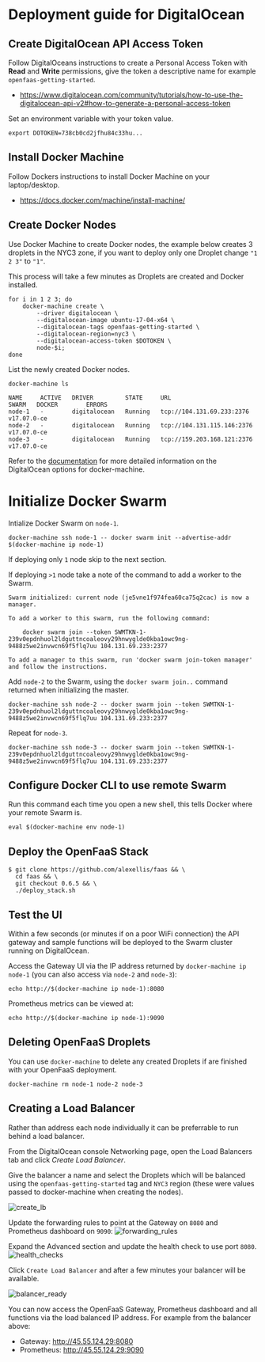 # Deployment guide for DigitalOcean

## Create DigitalOcean API Access Token
Follow DigitalOceans instructions to create a Personal Access Token with **Read** and **Write** permissions, give the token a descriptive name for example `openfaas-getting-started`.
- https://www.digitalocean.com/community/tutorials/how-to-use-the-digitalocean-api-v2#how-to-generate-a-personal-access-token

Set an environment variable with your token value.
```
export DOTOKEN=738cb0cd2jfhu84c33hu...
```

## Install Docker Machine
Follow Dockers instructions to install Docker Machine on your laptop/desktop.
- https://docs.docker.com/machine/install-machine/

## Create Docker Nodes
Use Docker Machine to create Docker nodes, the example below creates 3 droplets in the NYC3 zone, if you want to deploy only one Droplet change `"1 2 3"` to `"1"`.

This process will take a few minutes as Droplets are created and Docker installed.
```
for i in 1 2 3; do
    docker-machine create \
        --driver digitalocean \
        --digitalocean-image ubuntu-17-04-x64 \
        --digitalocean-tags openfaas-getting-started \
        --digitalocean-region=nyc3 \
        --digitalocean-access-token $DOTOKEN \
        node-$i;
done
```
List the newly created Docker nodes.
```
docker-machine ls
```
```
NAME     ACTIVE   DRIVER         STATE     URL                          SWARM   DOCKER        ERRORS
node-1   -        digitalocean   Running   tcp://104.131.69.233:2376            v17.07.0-ce
node-2   -        digitalocean   Running   tcp://104.131.115.146:2376           v17.07.0-ce
node-3   -        digitalocean   Running   tcp://159.203.168.121:2376           v17.07.0-ce
```

Refer to the [documentation](https://docs.docker.com/machine/drivers/digital-ocean/) for more detailed information on the DigitalOcean options for docker-machine.

# Initialize Docker Swarm
Intialize Docker Swarm on `node-1`.
```
docker-machine ssh node-1 -- docker swarm init --advertise-addr $(docker-machine ip node-1)
```
If deploying only `1` node skip to the next section.

If deploying `>1` node take a note of the command to add a worker to the Swarm. 
```
Swarm initialized: current node (je5vne1f974fea60ca75q2cac) is now a manager.

To add a worker to this swarm, run the following command:

    docker swarm join --token SWMTKN-1-239v0epdnhuol2ldguttncoaleovy29hnwyglde0kba1owc9ng-9488z5we2invwcn69f5flq7uu 104.131.69.233:2377

To add a manager to this swarm, run 'docker swarm join-token manager' and follow the instructions.
```

Add `node-2` to the Swarm, using the `docker swarm join..` command returned when initializing the master.
```
docker-machine ssh node-2 -- docker swarm join --token SWMTKN-1-239v0epdnhuol2ldguttncoaleovy29hnwyglde0kba1owc9ng-9488z5we2invwcn69f5flq7uu 104.131.69.233:2377
```
Repeat for `node-3`.
```
docker-machine ssh node-3 -- docker swarm join --token SWMTKN-1-239v0epdnhuol2ldguttncoaleovy29hnwyglde0kba1owc9ng-9488z5we2invwcn69f5flq7uu 104.131.69.233:2377
```

## Configure Docker CLI to use remote Swarm
Run this command each time you open a new shell, this tells Docker where your remote Swarm is.
```
eval $(docker-machine env node-1)
```

## Deploy the OpenFaaS Stack
```
$ git clone https://github.com/alexellis/faas && \
  cd faas && \
  git checkout 0.6.5 && \
  ./deploy_stack.sh
```

## Test the UI
Within a few seconds (or minutes if on a poor WiFi connection) the API gateway and sample functions will be deployed to the Swarm cluster running on DigitalOcean.

Access the Gateway UI via the IP address returned by `docker-machine ip node-1` (you can also access via `node-2` and `node-3`):
```
echo http://$(docker-machine ip node-1):8080
```
Prometheus metrics can be viewed at:
```
echo http://$(docker-machine ip node-1):9090
```

## Deleting OpenFaaS Droplets
You can use `docker-machine` to delete any created Droplets if are finished with your OpenFaaS deployment.
```
docker-machine rm node-1 node-2 node-3
```

## Creating a Load Balancer
Rather than address each node individually it can be preferrable to run behind a load balancer.

From the DigitalOcean console Networking page, open the Load Balancers tab and click *Create Load Balancer*.

Give the balancer a name and select the Droplets which will be balanced using the `openfaas-getting-started` tag and `NYC3` region (these were values passed to docker-machine when creating the nodes).

![create_lb](https://user-images.githubusercontent.com/83862/30240233-274c4dc0-9564-11e7-8881-54bce652392f.jpg)

Update the forwarding rules to point at the Gateway on `8080` and Prometheus dashboard on `9090`:
![forwarding_rules](https://user-images.githubusercontent.com/83862/30240106-0eb71242-9562-11e7-846e-093627026a7c.jpg)

Expand the Advanced section and update the health check to use port `8080`.
![health_checks](https://user-images.githubusercontent.com/83862/30240104-0e98e3d0-9562-11e7-89b6-c266384e35d8.jpg)

Click `Create Load Balancer` and after a few minutes your balancer will be available.

![balancer_ready](https://user-images.githubusercontent.com/83862/30240232-2747becc-9564-11e7-867a-c3ac220f2ae3.png)

You can now access the OpenFaaS Gateway, Prometheus dashboard and all functions via the load balanced IP address. For example from the balancer above:
- Gateway: http://45.55.124.29:8080
- Prometheus: http://45.55.124.29:9090
